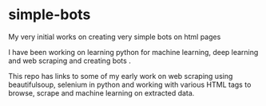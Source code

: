 # simple-bots
My very initial works on creating very simple bots on html pages

I have been working on learning python for machine learning, deep learning and web scraping and creating bots .

This repo has links to some of my early work on web scraping using beautifulsoup, selenium in python and working with various HTML tags to browse, scrape and machine learning on extracted data. 

